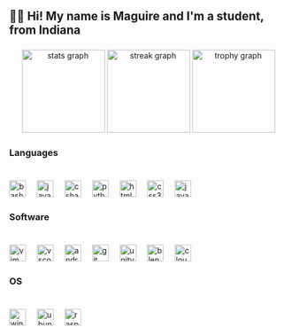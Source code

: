 <h2 align="left">👋🏼 Hi!  My name is Maguire and I'm a student, from Indiana</h2>

###

<div align="center">
  <img src="https://github-readme-stats.vercel.app/api?username=LeopardDrager&hide_title=false&hide_rank=false&show_icons=true&include_all_commits=true&count_private=false&disable_animations=false&theme=gotham&locale=en&hide_border=true" height="150" alt="stats graph"  />
  <img src="https://streak-stats.demolab.com?user=LeopardDrager&locale=en&mode=daily&theme=gotham&hide_border=false&border_radius=5" height="150" alt="streak graph"  />
  <img src="https://github-profile-trophy.vercel.app?username=LeopardDrager&no-bg=true&no-frame=true&theme=tokyonight" height="150" alt="trophy graph"  />
</div>

###

<h3 align="left">Languages</h3>

###

<br clear="both">

<div align="left">
  <img src="https://cdn.jsdelivr.net/gh/devicons/devicon/icons/bash/bash-original.svg" height="30" alt="bash logo"  />
  <img width="12" />
  <img src="https://cdn.jsdelivr.net/gh/devicons/devicon/icons/java/java-original.svg" height="30" alt="java logo"  />
  <img width="12" />
  <img src="https://cdn.jsdelivr.net/gh/devicons/devicon/icons/csharp/csharp-original.svg" height="30" alt="csharp logo"  />
  <img width="12" />
  <img src="https://cdn.jsdelivr.net/gh/devicons/devicon/icons/python/python-original.svg" height="30" alt="python logo"  />
  <img width="12" />
  <img src="https://cdn.jsdelivr.net/gh/devicons/devicon/icons/html5/html5-original.svg" height="30" alt="html5 logo"  />
  <img width="12" />
  <img src="https://cdn.jsdelivr.net/gh/devicons/devicon/icons/css3/css3-original.svg" height="30" alt="css3 logo"  />
  <img width="12" />
  <img src="https://cdn.jsdelivr.net/gh/devicons/devicon/icons/javascript/javascript-original.svg" height="30" alt="javascript logo"  />
</div>

###

<h3 align="left">Software</h3>

###

<br clear="both">

<div align="left">
  <img src="https://skillicons.dev/icons?i=vim" height="30" alt="vim logo"  />
  <img width="12" />
  <img src="https://skillicons.dev/icons?i=vscode" height="30" alt="vscode logo"  />
  <img width="12" />
  <img src="https://skillicons.dev/icons?i=androidstudio" height="30" alt="android studio logo"  />
  <img width="12" />
  <img src="https://skillicons.dev/icons?i=git" height="30" alt="git logo"  />
  <img width="12" />
  <img src="https://skillicons.dev/icons?i=unity" height="30" alt="unity logo"  />
  <img width="12" />
  <img src="https://skillicons.dev/icons?i=blender" height="30" alt="blender logo"  />
  <img width="12" />
  <img src="https://skillicons.dev/icons?i=cloudflare" height="30" alt="cloudflare logo"  />
  <img width="12" />
  
</div>

###

<h3 align="left">OS</h3>

###

<br clear="both">

<div align="left">
  <img src="https://img.shields.io/badge/Windows-0078D6?logo=windows&logoColor=white&style=for-the-badge" height="30" alt="windows8 logo"  />
  <img width="12" />
  <img src="https://img.shields.io/badge/Ubuntu-E95420?logo=ubuntu&logoColor=white&style=for-the-badge" height="30" alt="ubuntu logo"  />
  <img width="12" />
  <img src="https://img.shields.io/badge/Raspberry Pi-A22846?logo=raspberrypi&logoColor=white&style=for-the-badge" height="30" alt="raspberrypi logo"  />
</div>

###
